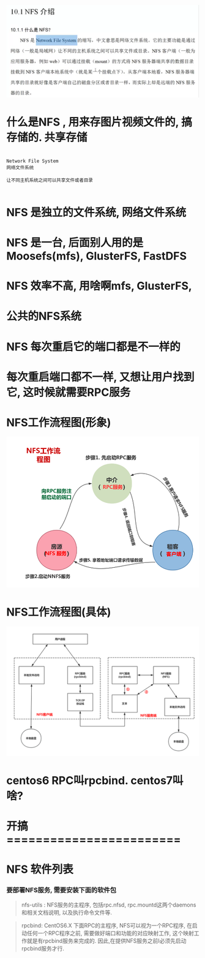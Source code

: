 
![06-net-nfs01](image2/06-net-nfs01.png)


# 什么是NFS , 用来存图片视频文件的, 搞存储的.  共享存储



```

Network File System 
网络文件系统

让不同主机系统之间可以共享文件或者目录


```


# NFS 是独立的文件系统, 网络文件系统



#  NFS 是一台,   后面别人用的是Moosefs(mfs), GlusterFS, FastDFS

# NFS 效率不高, 用啥啊mfs, GlusterFS, 

# 公共的NFS系统


# NFS 每次重启它的端口都是不一样的 

# 每次重启端口都不一样, 又想让用户找到它, 这时候就需要RPC服务 



# NFS工作流程图(形象)



![06-net-nfs02](image2/06-net-nfs02.png)



# NFS工作流程图(具体)


![06-net-nfs03](image2/06-net-nfs03.png)


# centos6 RPC叫rpcbind.   centos7叫啥? 





# 开搞========================



#  NFS 软件列表

###  要部署NFS服务,  需要安装下面的软件包

>  nfs-utils : NFS服务的主程序, 包括rpc.nfsd, rpc.mountd这两个daemons和相关文档说明, 以及执行命令文件等.


>  rpcbind: CentOS6.X 下面RPC的主程序, NFS可以视为一个RPC程序, 在启动任何一个RPC程序之前, 需要做好端口和功能的对应映射工作, 这个映射工作就是有rpcbind服务来完成的. 因此,在提供NFS服务之前I必须先启动rpcbind服务才行.